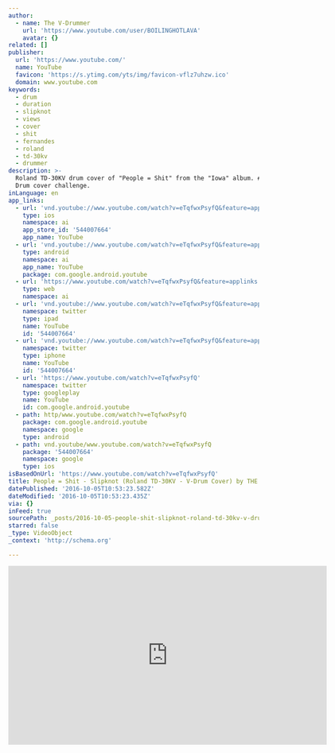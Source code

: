 ```yaml
---
author:
  - name: The V-Drummer
    url: 'https://www.youtube.com/user/BOILINGHOTLAVA'
    avatar: {}
related: []
publisher:
  url: 'https://www.youtube.com/'
  name: YouTube
  favicon: 'https://s.ytimg.com/yts/img/favicon-vflz7uhzw.ico'
  domain: www.youtube.com
keywords:
  - drum
  - duration
  - slipknot
  - views
  - cover
  - shit
  - fernandes
  - roland
  - td-30kv
  - drummer
description: >-
  Roland TD-30KV drum cover of "People = Shit" from the "Iowa" album. #4 of 39
  Drum cover challenge.
inLanguage: en
app_links:
  - url: 'vnd.youtube://www.youtube.com/watch?v=eTqfwxPsyfQ&feature=applinks'
    type: ios
    namespace: ai
    app_store_id: '544007664'
    app_name: YouTube
  - url: 'vnd.youtube://www.youtube.com/watch?v=eTqfwxPsyfQ&feature=applinks'
    type: android
    namespace: ai
    app_name: YouTube
    package: com.google.android.youtube
  - url: 'https://www.youtube.com/watch?v=eTqfwxPsyfQ&feature=applinks'
    type: web
    namespace: ai
  - url: 'vnd.youtube://www.youtube.com/watch?v=eTqfwxPsyfQ&feature=applinks'
    namespace: twitter
    type: ipad
    name: YouTube
    id: '544007664'
  - url: 'vnd.youtube://www.youtube.com/watch?v=eTqfwxPsyfQ&feature=applinks'
    namespace: twitter
    type: iphone
    name: YouTube
    id: '544007664'
  - url: 'https://www.youtube.com/watch?v=eTqfwxPsyfQ'
    namespace: twitter
    type: googleplay
    name: YouTube
    id: com.google.android.youtube
  - path: http/www.youtube.com/watch?v=eTqfwxPsyfQ
    package: com.google.android.youtube
    namespace: google
    type: android
  - path: vnd.youtube/www.youtube.com/watch?v=eTqfwxPsyfQ
    package: '544007664'
    namespace: google
    type: ios
isBasedOnUrl: 'https://www.youtube.com/watch?v=eTqfwxPsyfQ'
title: People = Shit - Slipknot (Roland TD-30KV - V-Drum Cover) by THE V-DRUMMER
datePublished: '2016-10-05T10:53:23.582Z'
dateModified: '2016-10-05T10:53:23.435Z'
via: {}
inFeed: true
sourcePath: _posts/2016-10-05-people-shit-slipknot-roland-td-30kv-v-drum-cover-by.md
starred: false
_type: VideoObject
_context: 'http://schema.org'

---
```

<iframe src="https://cdn.embedly.com/widgets/media.html?src=https%3A%2F%2Fwww.youtube.com%2Fembed%2FeTqfwxPsyfQ%3Ffeature%3Doembed&amp;url=http%3A%2F%2Fwww.youtube.com%2Fwatch%3Fv%3DeTqfwxPsyfQ&amp;image=https%3A%2F%2Fi.ytimg.com%2Fvi%2FeTqfwxPsyfQ%2Fhqdefault.jpg&amp;key=b7d04c9b404c499eba89ee7072e1c4f7&amp;type=text%2Fhtml&amp;schema=youtube" width="640" height="360" scrolling="no" frameborder="0" allowfullscreen="" style=""></iframe>